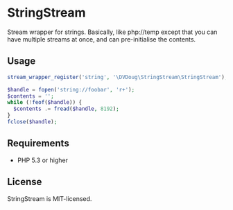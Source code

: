 StringStream
============

Stream wrapper for strings. Basically, like php://temp except that you can have multiple streams
at once, and can pre-initialise the contents. 

Usage
-----
```php
stream_wrapper_register('string', '\DVDoug\StringStream\StringStream');

$handle = fopen('string://foobar', 'r+');
$contents = '';
while (!feof($handle)) {
  $contents .= fread($handle, 8192);
}
fclose($handle);

```



Requirements
------------

* PHP 5.3 or higher

License
-------
StringStream is MIT-licensed. 